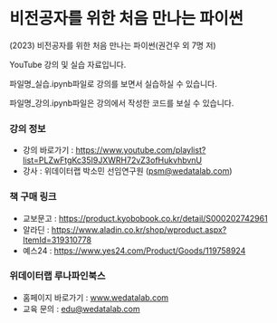 # 비전공자를 위한 처음 만나는 파이썬

(2023) 비전공자를 위한 처음 만나는 파이썬(권건우 외 7명 저) 

YouTube 강의 및 실습 자료입니다.

파일명_실습.ipynb파일로 강의를 보면서 실습하실 수 있습니다.

파일명_강의.ipynb파일은 강의에서 작성한 코드를 보실 수 있습니다.

### 강의 정보

* 강의 바로가기 : https://www.youtube.com/playlist?list=PLZwFtgKc35I9JXWRH72vZ3ofHukvhbvnU
* 강사 : 위데이터랩 박소민 선임연구원 (psm@wedatalab.com)

### 책 구매 링크 

* 교보문고 : https://product.kyobobook.co.kr/detail/S000202742961
* 알라딘 : https://www.aladin.co.kr/shop/wproduct.aspx?ItemId=319310778
* 예스24 : https://www.yes24.com/Product/Goods/119758924

### 위데이터랩 루나파인북스

* 홈페이지 바로가기 : www.wedatalab.com
* 교육 문의 : edu@wedatalab.com
